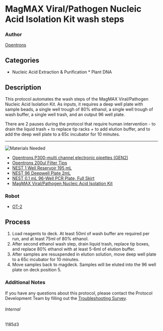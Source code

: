 # MagMAX Viral/Pathogen Nucleic Acid Isolation Kit wash steps

### Author
[Opentrons](https://opentrons.com/)

## Categories
* Nucleic Acid Extraction & Purification
        * Plant DNA

## Description
This protocol automates the wash steps of the MagMAX Viral/Pathogen Nucleic Acid Isolation Kit. As inputs, it requires a deep well plate with sample beads, a single well trough of 80% ethanol, a single well trough of wash buffer, a single well trash, and an output 96 well plate. 

There are 2 pauses during the protocol that require human intervention - to drain the liquid trash + to replace tip racks + to add elution buffer, and to add the deep well plate to a 65c incubator for 10 minutes. 

---
![Materials Needed](https://s3.amazonaws.com/opentrons-protocol-library-website/custom-README-images/001-General+Headings/materials.png)

* [Opentrons P300-multi channel electronic pipettes (GEN2)](https://shop.opentrons.com/collections/ot-2-robot/products/8-channel-electronic-pipette?variant=5984202489885)
* [Opentrons 200ul Filter Tips](https://shop.opentrons.com/collections/opentrons-tips/products/opentrons-200ul-filter-tips)
* [NEST 1 Well Reservoir 195 mL](http://www.cell-nest.com/page94?_l=en&product_id=102)
* [NEST 96 Deepwell Plate 2mL](http://www.cell-nest.com/page94?product_id=101&_l=en)
* [NEST 0.1 mL 96-Well PCR Plate, Full Skirt](https://shop.opentrons.com/collections/verified-labware/products/nest-0-1-ml-96-well-pcr-plate-full-skirt)
* [MagMAX Viral/Pathogen Nucleic Acid Isolation Kit](https://www.thermofisher.com/order/catalog/product/A42352?SID=srch-hj-A42352#/A42352?SID=srch-hj-A42352)

### Robot
* [OT-2](https://opentrons.com/ot-2)

## Process
1. Load reagents to deck. At least 50ml of wash buffer are required per run, and at least 75ml of 80% ethanol. 
2. After second ethanol wash step, drain liquid trash, replace tip boxes, and replace 80% ethanol with at least 5-6ml of elution buffer.
3. After samples are resuspended in elution solution, move deep well plate to a 65c incubator for 10 minutes.
4. Move samples back to magdeck. Samples will be eluted into the 96 well plate on deck position 5.

### Additional Notes
If you have any questions about this protocol, please contact the Protocol Development Team by filling out the [Troubleshooting Survey](https://protocol-troubleshooting.paperform.co/).

###### Internal
1185d3
